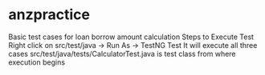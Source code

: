 # anzpractice
Basic test cases for loan borrow amount calculation
Steps to Execute Test
Right click on src/test/java -> Run As -> TestNG Test
It will execute all three cases
src/test/java/tests/CalculatorTest.java is test class from where execution begins
